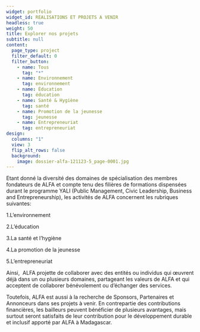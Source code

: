 ```yaml
---
widget: portfolio
widget_id: REALISATIONS ET PROJETS A VENIR
headless: true
weight: 50
title: Explorer nos projets
subtitle: null
content:
  page_type: project
  filter_default: 0
  filter_button:
    - name: Tous
      tag: "*"
    - name: Environnement
      tag: environnement
    - name: Éducation
      tag: éducation
    - name: Santé & Hygiène
      tag: santé
    - name: Promotion de la jeunesse
      tag: jeunesse
    - name: Entrepreneuriat
      tag: entrepreneuriat
design:
  columns: "1"
  view: 3
  flip_alt_rows: false
  background:
    image: dossier-alfa-121123-5_page-0001.jpg
---
```

Etant donné la diversité des domaines de spécialisation des membres fondateurs de ALFA et compte tenu des filières de formations dispensées durant le programme YALI (Public Management, Civic Leadership, Business and Entrepreneurship), les activités de ALFA concernent les rubriques suivantes:

1.L’environnement

2.L’éducation

3.La santé et l’hygiène

4.La promotion de la jeunesse

5.L’entrepreneuriat



Ainsi,  ALFA projette de collaborer avec des entités ou individus qui œuvrent déjà dans un ou plusieurs domaines, partageant les valeurs de ALFA et qui acceptent de collaborer bénévolement ou d’échanger des services.

Toutefois, ALFA est aussi à la recherche de Sponsors, Partenaires et Annonceurs dans ses projets à venir. En contrepartie des contributions financières, les bailleurs peuvent bénéficier de plusieurs avantages, mais surtout seront satisfaits de leur contribution pour le développement durable et inclusif apporté par ALFA à Madagascar.